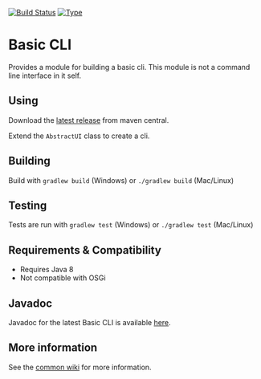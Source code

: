 [![Build Status](https://travis-ci.org/brailleapps/braille-utils.basic-cli.svg?branch=master)](https://travis-ci.org/brailleapps/braille-utils.basic-cli)
[![Type](https://img.shields.io/badge/type-library_bundle-blue.svg)](https://github.com/brailleapps/wiki/wiki/Types)

# Basic CLI #
Provides a module for building a basic cli. This module is not a command line interface in it self.

## Using ##
Download the [latest release](http://search.maven.org/#search%7Cga%7C1%7Ca%3A%22braille-utils.basic-cli%22) from maven central.

Extend the `AbstractUI` class to create a cli.

## Building ##
Build with `gradlew build` (Windows) or `./gradlew build` (Mac/Linux)

## Testing ##
Tests are run with `gradlew test` (Windows) or `./gradlew test` (Mac/Linux)

## Requirements & Compatibility ##
- Requires Java 8
- Not compatible with OSGi

## Javadoc ##
Javadoc for the latest Basic CLI is available [here](http://brailleapps.github.io/braille-utils.basic-cli/latest/javadoc/).

## More information ##
See the [common wiki](https://github.com/brailleapps/wiki/wiki) for more information.
